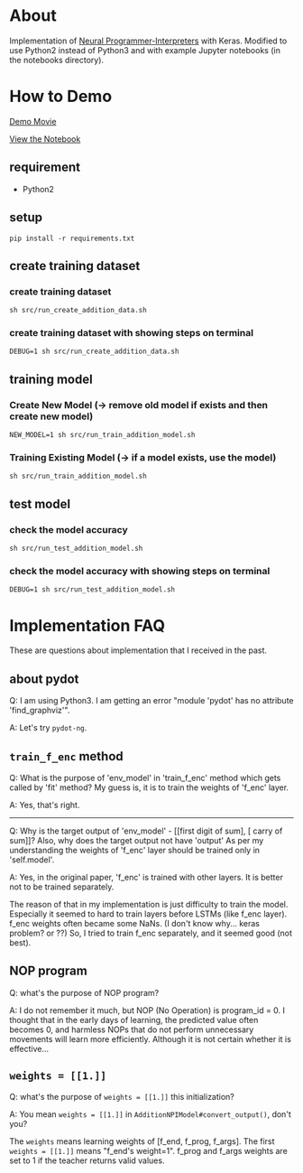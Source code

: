 About
=====

Implementation of [Neural Programmer-Interpreters](http://arxiv.org/abs/1511.06279) with Keras.
Modified to use Python2 instead of Python3 and with example Jupyter notebooks (in the notebooks directory). 

How to Demo
===========

[Demo Movie](https://youtu.be/s7PuBqwI2YA)

[View the Notebook](notebooks/TrainModel.ipynb)

requirement
-----------

* Python2

setup
-----

```
pip install -r requirements.txt
```

create training dataset
-----------------------
### create training dataset
```
sh src/run_create_addition_data.sh
```

### create training dataset with showing steps on terminal
```
DEBUG=1 sh src/run_create_addition_data.sh
```

training model
------------------
### Create New Model (-> remove old model if exists and then create new model)
```
NEW_MODEL=1 sh src/run_train_addition_model.sh
```

### Training Existing Model (-> if a model exists, use the model)
```
sh src/run_train_addition_model.sh
```

test model
----------
### check the model accuracy
```
sh src/run_test_addition_model.sh
```

### check the model accuracy with showing steps on terminal
```
DEBUG=1 sh src/run_test_addition_model.sh
```

Implementation FAQ
==================
These are questions about implementation that I received in the past.

about pydot
-----------
Q: I am using Python3. I am getting an error "module 'pydot' has no attribute 'find_graphviz'".

A: Let's try `pydot-ng`. 
 
`train_f_enc` method
--------------------
Q: What is the purpose of 'env_model' in 'train_f_enc' method which gets called by 'fit' method? My guess is, it is to train the weights of 'f_enc' layer.

A: Yes, that's right.

----

Q: Why is the target output of 'env_model' - [[first digit of sum], [ carry of sum]]? 
Also, why does the target output not have 'output'
As per my understanding the weights of 'f_enc' layer should be trained only in 'self.model'.

A: Yes, in the original paper, 'f_enc' is trained with other layers. It is better not to be trained separately.

The reason of that in my implementation is just difficulty to train the model.
Especially it seemed to hard to train layers before LSTMs (like f_enc layer). 
f_enc weights often became some NaNs. (I don't know why... keras problem? or ??)
So, I tried to train f_enc separately, and it seemed good (not best).

NOP program
-----------
Q: what's the purpose of NOP program?

A: I do not remember it much, but NOP (No Operation) is program_id = 0.
I thought that in the early days of learning, the predicted value often becomes 0, and harmless NOPs that do not perform unnecessary movements will learn more efficiently.
Although it is not certain whether it is effective...

`weights = [[1.]]`
------------------

Q: what's the purpose of `weights = [[1.]]` this initialization?

A: You mean `weights = [[1.]]` in `AdditionNPIModel#convert_output()`, don't you?

The `weights` means learning weights of [f_end, f_prog, f_args].
The first `weights = [[1.]]` means "f_end's weight=1".
f_prog and f_args weights are set to 1 if the teacher returns valid values.